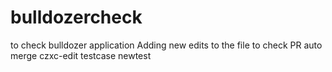 # bulldozercheck
to check bulldozer application
Adding new edits to the file to check PR auto merge
czxc-edit testcase
newtest

